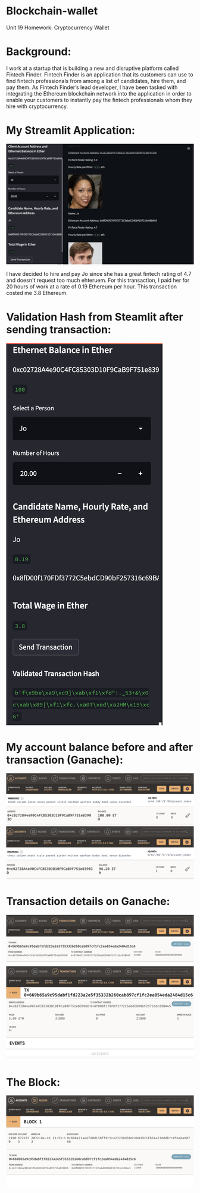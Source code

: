 # Blockchain-wallet
Unit 19 Homework: Cryptocurrency Wallet

# Background: 
I work at a startup that is building a new and disruptive platform called Fintech Finder. Fintech Finder is an application that its customers can use to find fintech professionals from among a list of candidates, hire them, and pay them. As Fintech Finder’s lead developer, I have been tasked with integrating the Ethereum blockchain network into the application in order to enable your customers to instantly pay the fintech professionals whom they hire with cryptocurrency.

# My Streamlit Application:

![image_1](Images/sc2.png)

I have decided to hire and pay Jo since she has a great fintech rating of 4.7 and doesn't request too much ehteruem. For this transaction, I paid her for 20 hours of work at a rate of 0.19 Ethereum per hour. This transaction costed me 3.8 Ethereum. 

# Validation Hash from Steamlit after sending transaction:

![image_2](Images/sc8.png)

# My account balance before and after transaction (Ganache):

![image_3](Images/sc1.png)
![image_4](Images/sc4.png)

# Transaction details on Ganache:
![image_5](Images/sc5.png)
![image_6](Images/sc6.png)

# The Block: 
![image_7](Images/sc7.png)

